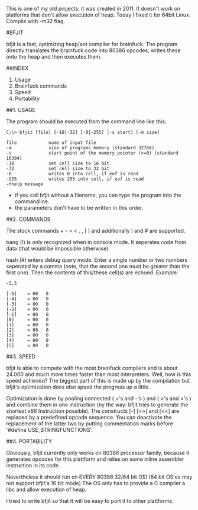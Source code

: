 This is one of my old projects; it was created in 2011.
It doesn't work on platforms that don't allow execution of heap.
Today I fixed it for 64bit Linux. Compile with -m32 flag. 

#BFJIT

bfjit is a fast, optimizing heap/aot compiler for brainfuck.
The program directly translates the brainfuck code into 80386 opcodes, 
writes these onto the heap and then executes them.

##INDEX

1. Usage
2. Brainfuck commands
3. Speed
4. Portability


##1. USAGE

The program should be executed from the command line like this:

	C:\> bfjit [file] [-16|-32] [-0|-255] [-s start] [-m size]

	file            name of input file
	-m              size of programs memory (standard 32768)
	-s              start point of the memory pointer (>=0) (standard 16384)
	-16             set cell size to 16 bit
	-32             set cell size to 32 bit
	-0              writes 0 into cell, if eof is read
	-255            writes 255 into cell, if eof is read
	-hhelp message

- if you call bfjit without a filename, you can type the program into the
  commandline.
- the parameters don't have to be written in this order.


##2. COMMANDS

The stock commands + - > < . , [ ] and additionally ! and # are supported.

bang (!) is only recognized when in console mode. It seperates code from data (that
would be impossible otherwise)

hash (#) enters debug query mode. Enter a single number or two numbers seperated by
a comma (note, that the second one must be greater than the first one).
Then the contents of this/these cell(s) are echoed. Example:

	-5,5

	[-5]    = 00   0
	[-4]    = 00   0
	[-3]    = 00   0
	[-2]    = 00   0
	[-1]    = 00   0
	[0]     = 00   0
	[1]     = 00   0
	[2]     = 00   0
	[3]     = 00   0
	[4]     = 00   0
	[5]     = 00   0


##3. SPEED

bfjit is able to compete with the most brainfuck compilers and is about
24.000 and much more times faster than most interpreters. Well, how is this 
speed achieved? The biggest part of this is made up by the compilation but
bfjit's optimization does also speed the progress up a little.

Optimization is done by pooling connected ( +'s and -'s ) and ( >'s and <'s )
and combine them in one instruction (by the way: bfjit tries to generate
the shortest x86 Instruction possible). 
The constructs [-] [>>] and [<<] are replaced by a predefined opcode sequence.
You can deactivate the replacement of the latter two by putting commentation marks
before '#define USE_STRINGFUNCTIONS'.


##4. PORTABILITY

Obviously, bfjit currently only works on 80386 processor family, because it generates
opcodes for this plattform and relies on some inline assembler instruction in its code.

Nevertheless it should run on EVERY 80386 32/64 bit OS! 
(64 bit OS'es may not support bfjit's 16 bit mode)
The OS only has to provide a C compiler a libc and allow execution of heap.

I tried to write bfjit so that it will be easy to port it to other plattforms.

